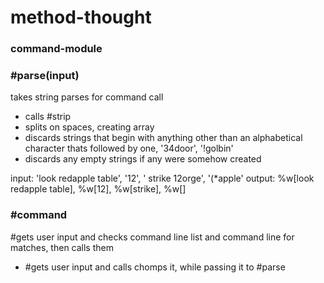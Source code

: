 # method-thought
### command-module

### \#parse(input)
takes string parses for command call
- calls #strip
- splits on spaces, creating array
- discards strings that begin with anything other than an alphabetical character thats followed by one, '34door', '!golbin'
- discards any empty strings if any were somehow created

input: 'look redapple table', '12', '  strike 12orge', '(*apple'
output: %w[look redapple table], %w[12], %w[strike], %w[]

### #command
\#gets user input and checks command line list and command line for matches, then calls them
- #gets user input and calls chomps it, while passing it to #parse